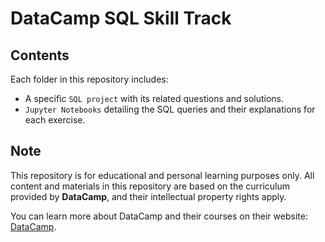 # DataCamp SQL Skill Track

## Contents

Each folder in this repository includes:

- A specific `SQL project` with its related questions and solutions.
- `Jupyter Notebooks` detailing the SQL queries and their explanations for each exercise.

## Note

This repository is for educational and personal learning purposes only. All content and materials in this repository are based on the curriculum provided by **DataCamp**, and their intellectual property rights apply. 

You can learn more about DataCamp and their courses on their website: [DataCamp](https://www.datacamp.com).
